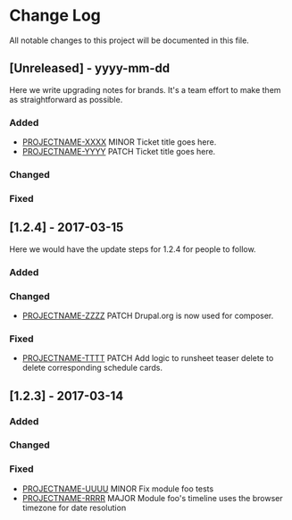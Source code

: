 
# Change Log
All notable changes to this project will be documented in this file.
 
## [Unreleased] - yyyy-mm-dd
 
Here we write upgrading notes for brands. It's a team effort to make them as straightforward as possible.
 
### Added
- [PROJECTNAME-XXXX](http://tickets.projectname.com/browse/PROJECTNAME-XXXX) MINOR Ticket title goes here.
- [PROJECTNAME-YYYY](http://tickets.projectname.com/browse/PROJECTNAME-YYYY) PATCH Ticket title goes here.
 
### Changed
 
### Fixed
 
## [1.2.4] - 2017-03-15
  
Here we would have the update steps for 1.2.4 for people to follow.
 
### Added
 
### Changed
  
- [PROJECTNAME-ZZZZ](http://tickets.projectname.com/browse/PROJECTNAME-ZZZZ) PATCH Drupal.org is now used for composer.
 
### Fixed
 
- [PROJECTNAME-TTTT](http://tickets.projectname.com/browse/PROJECTNAME-TTTT) PATCH Add logic to runsheet teaser delete to delete corresponding schedule cards.
 
## [1.2.3] - 2017-03-14
 
### Added
   
### Changed
 
### Fixed
 
- [PROJECTNAME-UUUU](http://tickets.projectname.com/browse/PROJECTNAME-UUUU) MINOR Fix module foo tests
- [PROJECTNAME-RRRR](http://tickets.projectname.com/browse/PROJECTNAME-RRRR) MAJOR Module foo's timeline uses the browser timezone for date resolution 
